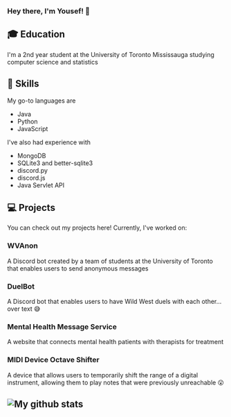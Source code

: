 ### Hey there, I'm Yousef! 👋

## 🎓 Education
I'm a 2nd year student at the University of Toronto Mississauga studying computer science and statistics

## 💪 Skills
My go-to languages are
* Java
* Python
* JavaScript

I've also had experience with
* MongoDB
* SQLite3 and better-sqlite3
* discord.py
* discord.js
* Java Servlet API

## 💻 Projects
You can check out my projects here! Currently, I've worked on:
### WVAnon
A Discord bot created by a team of students at the University of Toronto that enables users to send anonymous messages
### DuelBot
A Discord bot that enables users to have Wild West duels with each other... over text 😅
### Mental Health Message Service
A website that connects mental health patients with therapists for treatment
### MIDI Device Octave Shifter
A device that allows users to temporarily shift the range of a digital instrument, allowing them to play notes that were previously unreachable 😮

## ![My github stats](https://github-readme-stats.vercel.app/api?username=CometWhoosh)

<!--
**CometWhoosh/CometWhoosh** is a ✨ _special_ ✨ repository because its `README.md` (this file) appears on your GitHub profile.

Here are some ideas to get you started:

- 🔭 I’m currently working on ...
- 🌱 I’m currently learning ...
- 👯 I’m looking to collaborate on ...
- 🤔 I’m looking for help with ...
- 💬 Ask me about ...
- 📫 How to reach me: ...
- 😄 Pronouns: ...
- ⚡ Fun fact: ...

- Education
- Projects
- WVAnon team?

- Languages and technologies
- Some stats if they're good lol

-->


